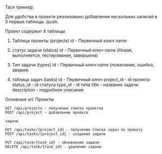 
Таск треккер.

Для удобства в проекте реализовано добавление нескольких записей в 3 первые таблицы: /push.

Проект содержит 4 таблицы:
1) Таблица проекты (projects)
	id - Первичный ключ
	name 

2) статус задачи (status)
	id - Первичный ключ
	name (Новая, выполняется, тестирование, завершена)

3) Тип задачи (types)
	id - Первичный ключ
	name (пожелание, ошибка, авария)

4) таблица задач (tasks)
	id - Первичный ключ
	project_id - id проекта
	status_id - id статуса
	type_id - id типа
	title - название задачи
	description - подробное описание

Основные url:
	Проекты
 
	GET /api/projects - получение списка проектов
	POST /api/project - добавление проекта

	задачи
 
	GET /api/tasks/{project_id} - получение Списка задач по проекту
	POST /api/tasks/{project_id} - создание задачи

	PUT /api/task/{task_id} - обновление задачи
	DELETE /api/task/{task_id} - удаление задачи
